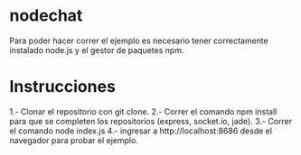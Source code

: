 nodechat
========

Para poder hacer correr el ejemplo es necesario tener correctamente instalado node.js y el gestor de paquetes npm.

Instrucciones 
================

1.- Clonar el repositorio con git clone.
2.- Correr el comando npm install para que se completen los repositorios (express, socket.io, jade).
3.- Correr el comando node index.js
4.- ingresar a http://localhost:8686 desde el navegador para probar el ejemplo.
